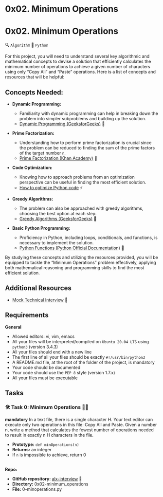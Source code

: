 # 0x02. Minimum Operations

# 0x02. Minimum Operations
🔍 `Algorithm` 🐍 `Python`

For this project, you will need to understand several key algorithmic and
mathematical concepts to devise a solution that efficiently calculates the
minimum number of operations to achieve a given number of characters using only
“Copy All” and “Paste” operations. Here is a list of concepts and resources
that will be helpful:

## Concepts Needed:

- **Dynamic Programming:**
  - Familiarity with dynamic programming can help in breaking down the problem
into simpler subproblems and building up the solution.
  - [Dynamic Programming (GeeksforGeeks)](https://www.geeksforgeeks.org/dynamic-programming/) 🧠

- **Prime Factorization:**
  - Understanding how to perform prime factorization is crucial since the
problem can be reduced to finding the sum of the prime factors of the target
number `n`.
  - [Prime Factorization (Khan Academy)](https://www.khanacademy.org/computing/computer-science/cryptography/comp-number-theory/v/unique-factorization-prime-factorization-theorem) 🔢

- **Code Optimization:**
  - Knowing how to approach problems from an optimization perspective can be
useful in finding the most efficient solution.
  - [How to optimize Python code](https://stackify.com/python-performance-tips/) ⚡️

- **Greedy Algorithms:**
  - The problem can also be approached with greedy algorithms, choosing the
best option at each step.
  - [Greedy Algorithms (GeeksforGeeks)](https://www.geeksforgeeks.org/greedy-algorithms/) 🤑

- **Basic Python Programming:**
  - Proficiency in Python, including loops, conditionals, and functions, is
necessary to implement the solution.
  - [Python Functions (Python Official Documentation)](https://docs.python.org/3/tutorial/controlflow.html#defining-functions) 🐍

By studying these concepts and utilizing the resources provided, you will be
equipped to tackle the “Minimum Operations” problem effectively, applying
both mathematical reasoning and programming skills to find the most efficient
solution.

## Additional Resources

- [Mock Technical Interview](https://www.pramp.com/) 📝

## Requirements
**General**

- Allowed editors: vi, vim, emacs
- All your files will be interpreted/compiled on `Ubuntu 20.04 LTS` using `python3` (version 3.4.3)
- All your files should end with a new line
- The first line of all your files should be exactly `#!/usr/bin/python3`
- A README.md file, at the root of the folder of the project, is mandatory
- Your code should be documented
- Your code should use the `PEP 8` style (version 1.7.x)
- All your files must be executable

## Tasks
### 🛠️ Task 0: Minimum Operations 📝🧮
**mandatory**
In a text file, there is a single character H. Your text editor can execute
only two operations in this file: Copy All and Paste. Given a number n, write a
method that calculates the fewest number of operations needed to result in
exactly n H characters in the file.

- **Prototype:** `def minOperations(n)`
- **Returns:** an integer
- If `n` is impossible to achieve, return 0
<br></br>

**Repo:**

- **GitHub repository:** [alx-interview](https://github.com/username/alx-interview) 📂
- **Directory:** 0x02-minimum_operations
- **File:** 0-minoperations.py

